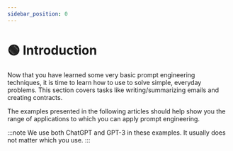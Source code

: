 ```yaml
---
sidebar_position: 0
---
```


# 🟢 Introduction

Now that you have learned some very basic prompt engineering techniques, it is time to learn how to use to solve simple, everyday problems. This section covers tasks like writing/summarizing emails and creating contracts.

The examples presented in the following articles should help show you the range of applications to which you can apply prompt engineering.

:::note
We use both ChatGPT and GPT-3 in these examples. It usually does not matter which you use.
:::